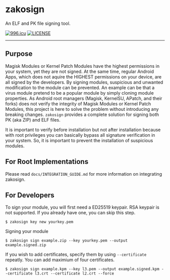 # zakosign

An ELF and PK file signing tool.

[![996.icu](https://img.shields.io/badge/link-996.icu-red.svg)](https://996.icu)
[![LICENSE](https://img.shields.io/badge/license-Anti%20996-blue.svg)](https://github.com/996icu/996.ICU/blob/master/LICENSE)

---

## Purpose

Magisk Modules or Kernel Patch Modules have the highest permissions in your system,
yet they are not signed.
At the same time, regular Android Apps, which does not aquire the HIGHEST permissions on your device, are all signed by the developers.
By signing modules, suspicious and unwanted modification to the module can be prevented.
An example can be that a virus module pretend to be a popular module by simply cloning module properties. 
As Android root managers (Magisk, KernelSU, APatch, and their forks) does not
verify the integrity of Magisk Modules or Kernel Patch Modules,
this project is here to solve the problem without introducing any breaking changes.
`zakosign` provides a complete solution for signing both PK (aka ZIP) and ELF files.

It is important to verify before installation but not after installation because
with root privileges you can basically bypass all signature verification in your system.
So, it is important to prevent the installation of suspicious modules.

## For Root Implementations

Please read `docs/INTEGRATION_GUIDE.md` for more information on integrating zakosign.

## For Developers

To sign your module, you will first need a ED25519 keypair. RSA keypair is not supported.
If you already have one, you can skip this step.

```shell
$ zakosign key new yourkey.pem
```

Signing your module
```shell
$ zakosign sign example.zip --key yourkey.pem --output example.signed.zip
```

If you wish to add certificates, specify them by using `--certificate` repeatly. 
You can add maximium of four certificates.
```shell
$ zakosign sign example.kpm --key l3.pem --output example.signed.kpm --certificate l3.crt --certificate l2.crt --force
```
